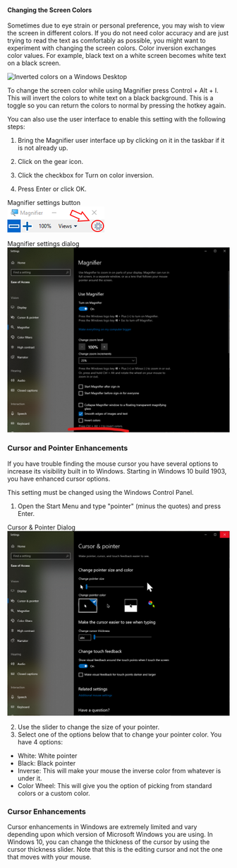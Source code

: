 #### Changing the Screen Colors

Sometimes due to eye strain or personal preference, you may wish to view the screen in different colors. If you do not need color accuracy and are just trying to read the text as comfortably as possible, you might want to experiment with changing the screen colors. Color inversion exchanges color values. For example, black text on a white screen becomes white text on a black screen.

![Inverted colors on a Windows Desktop](https://lh6.googleusercontent.com/YSFULb0z56kdCM3lIlBN6Jpim5JNkA9zGbpcmrfsGpACXjfzddyX_1HaDcXasJetu3NHBo0cJ5uyqfY6qrW2jgs0RnfV0CQkn5iw-qitU3F4UGPtNjRLmswapPFYPVm1pUZ-RU5e)


To change the screen color while using Magnifier press Control + Alt + I. This will invert the colors to white text on a black background. This is a toggle so you can return the colors to normal by pressing the hotkey again.

You can also use the user interface to enable this setting with the following steps:

1.  Bring the Magnifier user interface up by clicking on it in the taskbar if it is not already up.

2.  Click on the gear icon.

3.  Click the checkbox for Turn on color inversion.

4.  Press Enter or click OK.

Magnifier settings button  
![Magnifier settings button](https://github.com/alassist/lessons-magnification/blob/master/Using%20Windows%20Magnifier/images/winmagui-gear.png?raw=true)  

Magnifier settings dialog  
![Magnifier settings dialog](https://github.com/alassist/lessons-magnification/blob/master/Using%20Windows%20Magnifier/images/Invert%20Color%20Option.png?raw=true)


### Cursor and Pointer Enhancements

If you have trouble finding the mouse cursor you have several options to increase its visibility built in to Windows. Starting in Windows 10 build 1903, you have enhanced cursor options.


This setting must be changed using the Windows Control Panel.

1.  Open the Start Menu and type "pointer" (minus the quotes) and press Enter.

Cursor & Pointer Dialog
![Cursor & Pointer Dialog](https://github.com/alassist/lessons-magnification/blob/master/Using%20Windows%20Magnifier/images/mouse-pointer.png?raw=true)

2.  Use the slider to change the size of your pointer.
3.  Select one of the options below that to change your pointer color. You have 4 options:
  - White: White pointer
  - Black: Black pointer
  - Inverse: This will make your mouse the inverse color from whatever is under it.
  - Color Wheel: This will give you the option of picking from standard colors or a custom color. 

### Cursor Enhancements

Cursor enhancements in Windows are extremely limited and vary depending upon which version of Microsoft Windows you are using. In Windows 10, you can change the thickness of the cursor by using the cursor thickness slider. Note that this is the editing cursor and not the one that moves with your mouse.